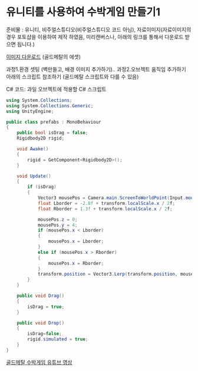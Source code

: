 # 유니티를 사용하여 수박게임 만들기1

준비물 : 유니티, 비주얼스튜디오(비주얼스튜디오 코드 아님), 자료이미지(자료이미지의 경우 포토샵을 이용하여 제작 하였음, 미리캔버스나, 아래의 링크를 통해서 다운로드 받으면 됩니다.)

[이미지 다운로드](https://www.youtube.com/redirect?event=video_description&amp;redir_token=QUFFLUhqbi1QLWdIb2VpX1NCUXpOdG9kb2dia3lkeE5Sd3xBQ3Jtc0tuMzlfQkFrMk9sMnY3aDJDRG43RU5aUElrS3hJbXVfRWNhVk1McUhmRDRsQ0xUbU9EbGRXVDJKaWVKQzFBLTBxZGo0NTFSSy1WdVlWNXBkRm9jckNLcUllTzU3MjB0WEpIM0V5MEhZRXFRQk9UYnY3dw&amp;q=https%3A%2F%2Fwww.goldmetal.co.kr%2Funity%2Fpackages%2FDongleFamily_Assets_Pack.unitypackage&amp;v=eQPp0QTz4JM) (골드메탈의 에셋)

과정1.환경 셋팅 (벽만들고, 배경 이미지 추가하기)..
과정2.오브젝트 움직임 추가하기 아래의 스크립트 참조하기 (골드메탈 스크립트와 다를 수 있음)

C# 코드: 과일 오브젝트에 적용할 C# 스크립트
```csharp
using System.Collections;
using System.Collections.Generic;
using UnityEngine;

public class prefabs : MonoBehaviour
{
    public bool isDrag = false;
    Rigidbody2D rigid;

    void Awake()
    {
        rigid = GetComponent<Rigidbody2D>();
    }

    void Update()
    {
        if (isDrag)
        {
            Vector3 mousePos = Camera.main.ScreenToWorldPoint(Input.mousePosition);
            float Lborder = -2.8f + transform.localScale.x / 2f;
            float Rborder = 1.3f + transform.localScale.x / 2f;

            mousePos.z = 0;
            mousePos.y = 4;
            if (mousePos.x < Lborder)
            {
                mousePos.x = Lborder;
            }
            else if (mousePos.x > Rborder)
            {
                mousePos.x = Rborder;
            }
            transform.position = Vector3.Lerp(transform.position, mousePos, 0.2f);
        }
    }

    public void Drag()
    {
        isDrag = true;
    }

    public void Drop()
    {
        isDrag=false;
        rigid.simulated = true;
    }
}

```

[골드메탈 수박게임 유튜브 영상](https://www.youtube.com/watch?v=eQPp0QTz4JM&list=PLO-mt5Iu5TeajtA5UQT7_2UjB7_dkGagU)